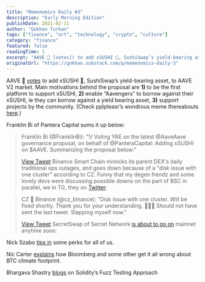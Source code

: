 ```yaml
---
title: "Memenomics Daily #3"
description: "Early Morning Edition"
publishDate: 2021-02-11
author: "Gokhan Turhan"
tags: ["finance", "art", "technology", "crypto", "culture"]
category: "finance"
featured: false
readingTime: 1
excerpt: "AAVE 👻 [votes]( to add xSUSHI 🍣, SushiSwap’s yield-bearing asset, to AAVE V2 market. Main motivations behind the prop..."
originalUrl: "https://gokhan.substack.com/p/memenomics-daily-3"
---
```


AAVE 👻 [votes](https://app.aave.com/governance/5-QmYFSYTNqafvDsU1fUvCeAqJk1AuePJ2qvpE3XanJo6ZH6) to add xSUSHI 🍣, SushiSwap’s yield-bearing asset, to AAVE V2 market. Main motivations behind the proposal are **1)** to be the first platform to support xSUSHI, **2)** enable “Aavengers” to borrow against their xSUSHI, ie they can borrow against a yield bearing asset, **3)** support projects by the community. (Check pplpleasr’s wondrous meme thereabouts [here](https://twitter.com/pplpleasr1/status/1359677605780226049).)

Franklin Bi of Pantera Capital sums it up below:

> Franklin Bi (@FranklinBi): "1/ Voting YAE on the latest @AaveAave governance proposal, on behalf of @PanteraCapital: Adding xSUSHI on $AAVE. Summarizing the proposal below:"
> 
> [View Tweet](https://twitter.com/FranklinBi/status/1359683748229308417)
Binance Smart Chain mimicks its parent DEX's daily traditional ops outages, and goes down because of a "disk issue with one cluster" according to CZ. Funny that my degen frendz and some lovely devs were discussing possible downs on the part of BSC in parallel, we in TG, they on [Twitter](https://twitter.com/bantg/status/1359494716694405124):

> CZ 🔶 Binance (@cz_binance): "Disk issue with one cluster. Will be fixed shortly. Thank you for your understanding. 🙏🙏🙏 Should not have sent the last tweet. Slapping myself now."
> 
> [View Tweet](https://twitter.com/cz_binance/status/1359691526511595520)
SecretSwap of Secret Network [is about to go on](https://twitter.com/SecretNetwork/status/1358792378522427392?s=20) mainnet anytime soon.

Nick Szabo [tips in](https://twitter.com/NickSzabo4/status/1180189015095443456) some perks for all of us.

Nic Carter [explains](https://www.coindesk.com/what-bloomberg-gets-wrong-about-bitcoins-climate-footprint) how Bloomberg and some other get it all wrong about BTC climate footprint.

Bhargava Shastry [blogs](https://blog.soliditylang.org/2021/02/10/an-introduction-to-soliditys-fuzz-testing-approach/) on Solidity’s Fuzz Testing Approach